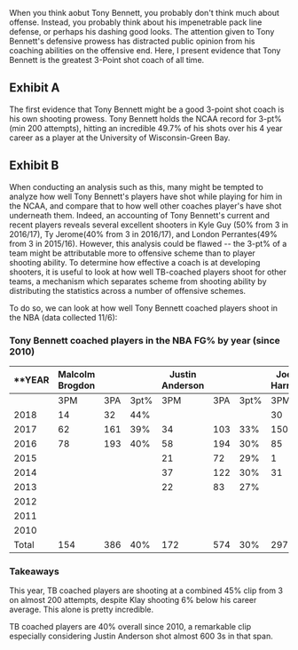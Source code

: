 When you think aobut Tony Bennett, you probably don't think much about offense. Instead,
you probably think about his impenetrable pack line defense, or perhaps his dashing good looks.
The attention given to Tony Bennett's defensive prowess has distracted public opinion from
his coaching abilities on the offensive end. Here, I present evidence that Tony Bennett is the greatest
3-Point shot coach of all time.

## Exhibit A

The first evidence that Tony Bennett might be a good 3-point shot coach is his own shooting
prowess. Tony Bennett holds the NCAA record for 3-pt% (min 200 attempts),
hitting an incredible 49.7% of his shots over his 4 year career as a player at the University
of Wisconsin-Green Bay.

## Exhibit B

When conducting an analysis such as this, many might be tempted to analyze how well
Tony Bennett's players have shot while playing for him in the NCAA, and compare that
to how well other coaches player's have shot underneath them. Indeed, an accounting 
of Tony Bennett's current and recent  players reveals several excellent shooters in Kyle Guy (50% from 3 in 2016/17),
Ty Jerome(40% from 3 in 2016/17), and London Perrantes(49% from 3 in 2015/16). 
However, this analysis could be flawed -- the 3-pt% of
a team might be attributable more to offensive scheme than to player shooting ability.
To determine how effective a coach is at developing shooters, it is useful to look at how well
TB-coached players shoot for other teams, a mechanism which separates scheme from shooting ability
by distributing the statistics across a number of offensive schemes.

To do so, we can look at how well Tony Bennett coached players shoot in the NBA (data collected 11/6):

### Tony Bennett coached players in the NBA FG% by year (since 2010)

| **YEAR  | Malcolm Brogdon |     |      | Justin Anderson |     |      | Joe Harris |     |      | Mike Scott |     |      | Klay Thompson |      |      | Kyle Weaver |     |      | All  |      |**      |
|-------|-----------------|-----|------|-----------------|-----|------|------------|-----|------|------------|-----|------|---------------|------|------|-------------|-----|------|------|------|------|
|       | 3PM             | 3PA | 3pt% | 3PM             | 3PA | 3pt% | 3PM        | 3PA | 3pt% | 3PM        | 3PA | 3pt% | 3PM           | 3PA  | 3pt% | 3PM         | 3PA | 3pt% | 3PM  | 3PA  | 3pt% |
| 2018  | 14              | 32  | 44%  |                 |     |      | 30         | 50  | 60%  | 9          | 17  | 53%  | 27            | 80   | 34%  |             |     |      | 80   | 179  | 45%  |
| 2017  | 62              | 161 | 39%  | 34              | 103 | 33%  | 150        | 358 | 42%  | 66         | 163 | 40%  | 229           | 520  | 44%  |             |     |      | 541  | 1305 | 41%  |
| 2016  | 78              | 193 | 40%  | 58              | 194 | 30%  | 85         | 221 | 38%  | 4          | 27  | 15%  | 268           | 647  | 41%  |             |     |      | 493  | 1282 | 38%  |
| 2015  |                 |     |      | 21              | 72  | 29%  | 1          | 4   | 25%  | 62         | 158 | 39%  | 276           | 650  | 42%  |             |     |      | 360  | 884  | 41%  |
| 2014  |                 |     |      | 37              | 122 | 30%  | 31         | 84  | 37%  | 66         | 192 | 34%  | 239           | 545  | 44%  |             |     |      | 373  | 943  | 40%  |
| 2013  |                 |     |      | 22              | 83  | 27%  |            |     |      | 62         | 200 | 31%  | 223           | 535  | 42%  |             |     |      | 307  | 818  | 38%  |
| 2012  |                 |     |      |                 |     |      |            |     |      | 0          | 1   | 0%   | 211           | 526  | 40%  |             |     |      | 211  | 527  | 40%  |
| 2011  |                 |     |      |                 |     |      |            |     |      |            |     |      | 111           | 268  | 41%  |             |     |      | 111  | 268  | 41%  |
| 2010  |                 |     |      |                 |     |      |            |     |      |            |     |      |               |      |      | 3           | 7   | 43%  | 3    | 7    | 43%  |
| Total | 154             | 386 | 40%  | 172             | 574 | 30%  | 297        | 717 | 41%  | 269        | 758 | 35%  | 1584          | 3771 | 42%  | 3           | 7   | 43%  | 2479 | 6213 | **40%**  |
### Takeaways

This year, TB coached players are shooting at a combined 45% clip from 3 on almost 200 attempts,
despite Klay shooting 6% below his career average. This alone is pretty incredible.

TB coached players are 40% overall since 2010, a remarkable clip especially considering Justin 
Anderson shot almost 600 3s in that span.

